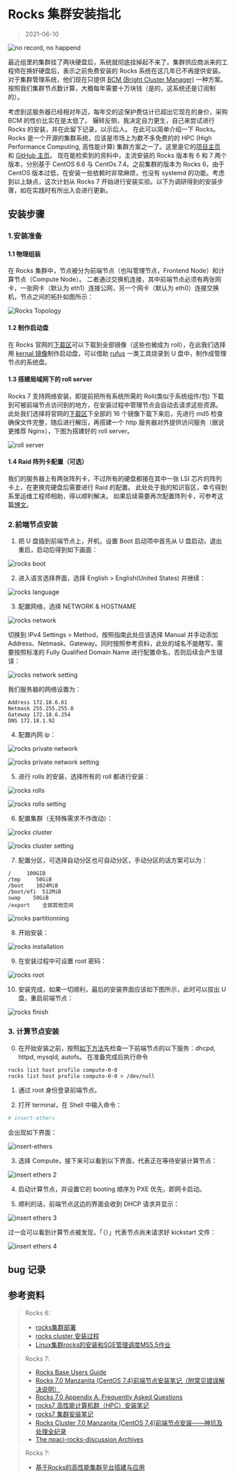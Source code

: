 # Rocks 集群安装指北

> 2021-06-10

![no record, no happend](../img/record-happend.jpeg)

最近组里的集群挂了两块硬盘后，系统就彻底挂掉起不来了。集群供应商派来的工程师在换好硬盘后，表示之前免费安装的 Rocks 系统在这几年已不再提供安装。
对于集群管理系统，他们现在只提供 [BCM (Bright Cluster Manager)](https://www.brightcomputing.com/brightclustermanager) 一种方案。
按照我们集群节点数计算，大概每年需要十万块钱（是的，这系统还是订阅制的）。

考虑到这服务器已经相对年迈，每年交的这保护费估计已超出它现在的身价，采购 BCM 的性价比实在是太低了。
辗转反侧，我决定自力更生，自己来尝试进行 Rocks 的安装，并在此留下记录，以示后人。
在此可以简单介绍一下 Rocks。Rocks 是一个开源的集群系统，应该是市场上为数不多免费的的 HPC (High Performance Computing, 高性能计算) 集群方案之一了。这里是它的[项目主页](http://www.rocksclusters.org/) 和 [GitHub 主页](https://github.com/rocksclusters)。
现在能检索到的资料中，主流安装的 Rocks 版本有 6 和 7 两个版本，分别基于 CentOS 6.6 与 CentOs 7.4。之前集群的版本为 Rocks 6，由于 CentOS 版本过低，在安装一些依赖时非常麻烦，也没有 systemd 的功能。考虑到以上缺点，这次计划从 Rocks 7 开始进行安装实验。以下为调研得到的安装步骤，如在实践时有所出入会进行更新。

## 安装步骤

### 1.安装准备

#### 1.1 物理组装

在 Rocks 集群中，节点被分为前端节点（也叫管理节点，Frontend Node）和计算节点（Compute Node）。
二者通过交换机连接，其中前端节点必须有两张网卡，一张网卡（默认为 eth1）连接公网，另一个网卡（默认为 eth0）连接交换机，节点之间的拓扑如图所示：

![Rocks Topology](../img/rocks-topo.png)

#### 1.2 制作启动盘

在 Rocks 官网的[下载区](http://www.rocksclusters.org/downloads/2017-12-01-download-rocks-7-0-manzanita.html)可以下载到全部镜像（这些也被成为 roll），在此我们选择用 [kernal 镜像](http://central-7-0-x86-64.rocksclusters.org/isos/kernel-7.0-0.x86_64.disk1.iso)制作启动盘，可以借助 [rufus](https://rufus.ie/en_US/) 一类工具烧录到 U 盘中，制作成管理节点的系统盘。

#### 1.3 搭建局域网下的 roll server

Rocks 7 支持网络安装，即提前把所有系统所需的 Roll(类似于系统组件/包) 下载到可被前端节点访问到的地方，在安装过程中管理节点会自动去请求这些资源。
此处我们选择将官网的[下载区](http://www.rocksclusters.org/downloads/2017-12-01-download-rocks-7-0-manzanita.html)下全部的 16 个镜像下载下来后，先进行 md5 检查确保文件完整，随后进行解压，再搭建一个 http 服务器对外提供访问服务（据说更推荐 Nginx），下图为搭建好的 roll server。

![roll server](../img/roll-server.png)

#### 1.4 Raid 阵列卡配置（可选）

我们的服务器上有两张阵列卡，不过所有的硬盘都接在其中一张 LSI 芯片的阵列卡上，在更换完硬盘后需要进行 Raid 的配置。
此处处于我的知识盲区，幸亏得到系里运维工程师相助，得以顺利解决。
如果后续需要再次配置阵列卡，可参考这篇[博文](https://www.yeboyzq.com/yingjianweihu/942.html)。

### 2.前端节点安装

1. 把 U 盘插到前端节点上，开机，设置 Boot 启动项中首先从 U 盘启动，退出重启，启动后得到如下画面：

![rocks boot](../img/rocks-boot.webp)

2. 进入语言选择界面，选择 English > English(United States) 并继续：

![rocks language](../img/rocks-language.webp)

3. 配置网络，选择 NETWORK & HOSTNAME

![rocks network](../img/rocks-network.webp)

切换到 IPv4 Settings > Method，按照指南此处应该选择 Manual 并手动添加 Address、Netmask、Gateway。同时按照参考资料，此处的域名不能瞎写，需要按照标准的 Fully Qualified Domain Name 进行配置命名，否则后续会产生错误：

![rocks network setting](../img/rocks-network-setting.webp)

我们服务器的网络设置为：
```
Address 172.18.6.61
Netmask 255.255.255.0
Gateway 172.18.6.254
DNS 172.18.1.92
```

4. 配置内网 ip：

![rocks private network](../img/rocks-private-network.webp)
   
![rocks private network setting](../img/rocks-private-network-setting.webp)

5. 进行 rolls 的安装，选择所有的 roll 都进行安装：

![rocks rolls](../img/rocks-rolls.webp)

![rocks rolls setting](../img/rocks-rolls-setting.webp)

6. 配置集群（无特殊需求不作改动）：

![rocks cluster](../img/rocks-cluster.webp)

![rocks cluster setting](../img/rocks-cluster-setting.webp)

7. 配置分区，可选择自动分区也可自动分区，手动分区的话方案可以为：

```
/     100GIB
/tmp     50GiB
/boot    1024MiB
/boot/efi  512MiB
swap    50GiB
/export    全部其他空间
```

![rocks partitionning](../img/rocks-partitioning.png)

8. 开始安装：

![rocks installation](../img/rocks-installation.webp)

9. 在安装过程中可设置 root 密码：

![rocks root](../img/rocks-root.png)

10. 安装完成，如果一切顺利，最后的安装界面应该如下图所示，此时可以拔出 U 盘，重启前端节点：

![rocks finish](../img/rocks-finish.png)


### 3. 计算节点安装

0. 在开始安装之前，按照[如下方法](http://central-7-0-x86-64.rocksclusters.org/roll-documentation/base/7.0/faq-installation.html#COMPUTE-KICKSTART-FILE)先检查一下前端节点的以下服务：dhcpd, httpd, mysqld, autofs。
在准备完成后执行命令
```
rocks list host profile compute-0-0
rocks list host profile compute-0-0 > /dev/null
```
<!-- 进行检查，如有错误，参考[以下方法](https://lists.sdsc.edu/pipermail/npaci-rocks-discussion/2015-April/067307.html)重新制造 distro
```
cd /export/rocks/install
rocks create distro
```
过程中可参考 google group 的[这一帖子](https://groups.google.com/g/rocks-clusters/c/Vx8YqVaRpXI/m/GHHNlrl0ajkJ)。 -->

1. 通过 root 身份登录前端节点。

2. 打开 terminal，在 Shell 中输入命令：

```bash
# insert-ethers
```

会出现如下界面：

![insert-ethers](../img/insert-ethers-1.png)

3. 选择 Compute，接下来可以看到以下界面，代表正在等待安装计算节点：

![insert ethers 2](../img/insert-ethers-2.png)

4. 启动计算节点，并设置它的 booting 顺序为 PXE 优先，即网卡启动。

5. 顺利的话，前端节点这边的界面会收到 DHCP 请求并显示：

![insert ethers 3](../img/insert-ethers-3.png)

过一会可以看到计算节点被发现，「（）」代表节点尚未请求好 kickstart 文件：

![insert ethers 4](../img/insert-ethers-4.png)

## bug 记录



## 参考资料

> Rocks 6:
> - [rocks集群部署](https://blog.51cto.com/wenzengliu/1871118)
> - [rocks cluster 安装过程](https://blog.whatsroot.xyz/2017/05/08/rocks-install/)
> - [Linux集群rocks的安装和SGE管理调度MS5.5作业](http://muchong.com/t-4547872-1)

> Rocks 7:
> - [Rocks Base Users Guide](http://central-7-0-x86-64.rocksclusters.org/roll-documentation/base/7.0/index.html)
> - [Rocks 7.0 Manzanita (CentOS 7.4)前端节点安装笔记（附常见错误解决说明）](https://www.jianshu.com/p/9e03ff1a6d30)
> - [Rocks 7.0 Appendix A. Frequently Asked Questions](http://central-7-0-x86-64.rocksclusters.org/roll-documentation/base/7.0/faq-installation.html#COMPUTE-KICKSTART-FILE)
> - [rocks7 高性能计算机群（HPC）安装笔记](https://zhuanlan.zhihu.com/p/166168966)
> - [rocks7 集群安装笔记](https://www.omicsclass.com/article/1399)
> - [Rocks Cluster 7.0 Manzanita (CentOS 7.4)前端节点安装——神坑及处理全纪录](http://bbs.keinsci.com/thread-19823-1-1.html)
> - [The npaci-rocks-discussion Archives](https://lists.sdsc.edu/pipermail/npaci-rocks-discussion/)

> Rocks ?:
> - [基于Rocks的高性能集群平台搭建与应用](http://manu46.magtech.com.cn/ces/CN/article/downloadArticleFile.do?attachType=PDF&id=8940)